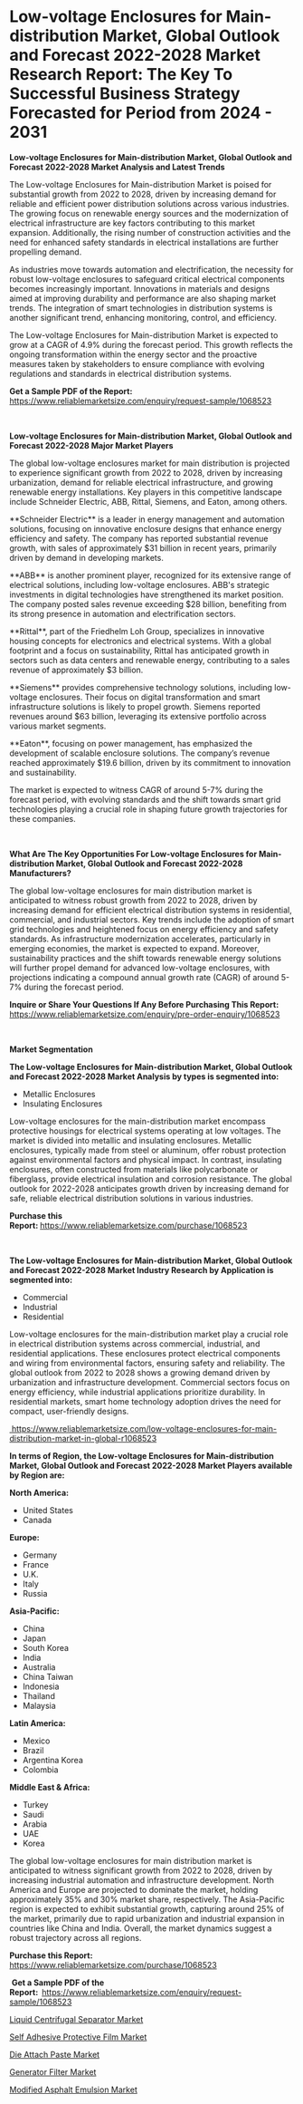 <p><h1>Low-voltage Enclosures for Main-distribution Market, Global Outlook and Forecast 2022-2028 Market Research Report: The Key To Successful Business Strategy Forecasted for Period from 2024 - 2031</h1></p><p><strong>Low-voltage Enclosures for Main-distribution Market, Global Outlook and Forecast 2022-2028 Market Analysis and Latest Trends</strong></p>
<p><p>The Low-voltage Enclosures for Main-distribution Market is poised for substantial growth from 2022 to 2028, driven by increasing demand for reliable and efficient power distribution solutions across various industries. The growing focus on renewable energy sources and the modernization of electrical infrastructure are key factors contributing to this market expansion. Additionally, the rising number of construction activities and the need for enhanced safety standards in electrical installations are further propelling demand.</p><p>As industries move towards automation and electrification, the necessity for robust low-voltage enclosures to safeguard critical electrical components becomes increasingly important. Innovations in materials and designs aimed at improving durability and performance are also shaping market trends. The integration of smart technologies in distribution systems is another significant trend, enhancing monitoring, control, and efficiency.</p><p>The Low-voltage Enclosures for Main-distribution Market is expected to grow at a CAGR of 4.9% during the forecast period. This growth reflects the ongoing transformation within the energy sector and the proactive measures taken by stakeholders to ensure compliance with evolving regulations and standards in electrical distribution systems.</p></p>
<p><strong>Get a Sample PDF of the Report:&nbsp;</strong> <a href="https://www.reliablemarketsize.com/enquiry/request-sample/1068523">https://www.reliablemarketsize.com/enquiry/request-sample/1068523</a></p>
<p>&nbsp;</p>
<p><strong>Low-voltage Enclosures for Main-distribution Market, Global Outlook and Forecast 2022-2028 Major Market Players</strong></p>
<p><p>The global low-voltage enclosures market for main distribution is projected to experience significant growth from 2022 to 2028, driven by increasing urbanization, demand for reliable electrical infrastructure, and growing renewable energy installations. Key players in this competitive landscape include Schneider Electric, ABB, Rittal, Siemens, and Eaton, among others.</p><p>**Schneider Electric** is a leader in energy management and automation solutions, focusing on innovative enclosure designs that enhance energy efficiency and safety. The company has reported substantial revenue growth, with sales of approximately $31 billion in recent years, primarily driven by demand in developing markets.</p><p>**ABB** is another prominent player, recognized for its extensive range of electrical solutions, including low-voltage enclosures. ABB's strategic investments in digital technologies have strengthened its market position. The company posted sales revenue exceeding $28 billion, benefiting from its strong presence in automation and electrification sectors.</p><p>**Rittal**, part of the Friedhelm Loh Group, specializes in innovative housing concepts for electronics and electrical systems. With a global footprint and a focus on sustainability, Rittal has anticipated growth in sectors such as data centers and renewable energy, contributing to a sales revenue of approximately $3 billion.</p><p>**Siemens** provides comprehensive technology solutions, including low-voltage enclosures. Their focus on digital transformation and smart infrastructure solutions is likely to propel growth. Siemens reported revenues around $63 billion, leveraging its extensive portfolio across various market segments.</p><p>**Eaton**, focusing on power management, has emphasized the development of scalable enclosure solutions. The company’s revenue reached approximately $19.6 billion, driven by its commitment to innovation and sustainability.</p><p>The market is expected to witness CAGR of around 5-7% during the forecast period, with evolving standards and the shift towards smart grid technologies playing a crucial role in shaping future growth trajectories for these companies.</p></p>
<p>&nbsp;</p>
<p><strong>What Are The Key Opportunities For Low-voltage Enclosures for Main-distribution Market, Global Outlook and Forecast 2022-2028 Manufacturers?</strong></p>
<p><p>The global low-voltage enclosures for main distribution market is anticipated to witness robust growth from 2022 to 2028, driven by increasing demand for efficient electrical distribution systems in residential, commercial, and industrial sectors. Key trends include the adoption of smart grid technologies and heightened focus on energy efficiency and safety standards. As infrastructure modernization accelerates, particularly in emerging economies, the market is expected to expand. Moreover, sustainability practices and the shift towards renewable energy solutions will further propel demand for advanced low-voltage enclosures, with projections indicating a compound annual growth rate (CAGR) of around 5-7% during the forecast period.</p></p>
<p><strong>Inquire or Share Your Questions If Any Before Purchasing This Report:</strong> <a href="https://www.reliablemarketsize.com/enquiry/pre-order-enquiry/1068523">https://www.reliablemarketsize.com/enquiry/pre-order-enquiry/1068523</a></p>
<p>&nbsp;</p>
<p><strong>Market Segmentation</strong></p>
<p><strong>The Low-voltage Enclosures for Main-distribution Market, Global Outlook and Forecast 2022-2028 Market Analysis by types is segmented into:</strong></p>
<p><ul><li>Metallic Enclosures</li><li>Insulating Enclosures</li></ul></p>
<p><p>Low-voltage enclosures for the main-distribution market encompass protective housings for electrical systems operating at low voltages. The market is divided into metallic and insulating enclosures. Metallic enclosures, typically made from steel or aluminum, offer robust protection against environmental factors and physical impact. In contrast, insulating enclosures, often constructed from materials like polycarbonate or fiberglass, provide electrical insulation and corrosion resistance. The global outlook for 2022-2028 anticipates growth driven by increasing demand for safe, reliable electrical distribution solutions in various industries.</p></p>
<p><strong>Purchase this Report:&nbsp;</strong><a href="https://www.reliablemarketsize.com/purchase/1068523">https://www.reliablemarketsize.com/purchase/1068523</a></p>
<p>&nbsp;</p>
<p><strong>The Low-voltage Enclosures for Main-distribution Market, Global Outlook and Forecast 2022-2028 Market Industry Research by Application is segmented into:</strong></p>
<p><ul><li>Commercial</li><li>Industrial</li><li>Residential</li></ul></p>
<p><p>Low-voltage enclosures for the main-distribution market play a crucial role in electrical distribution systems across commercial, industrial, and residential applications. These enclosures protect electrical components and wiring from environmental factors, ensuring safety and reliability. The global outlook from 2022 to 2028 shows a growing demand driven by urbanization and infrastructure development. Commercial sectors focus on energy efficiency, while industrial applications prioritize durability. In residential markets, smart home technology adoption drives the need for compact, user-friendly designs.</p></p>
<p><a href="https://www.reliablemarketsize.com/low-voltage-enclosures-for-main-distribution-market-in-global-r1068523">&nbsp;https://www.reliablemarketsize.com/low-voltage-enclosures-for-main-distribution-market-in-global-r1068523</a></p>
<p><strong>In terms of Region, the Low-voltage Enclosures for Main-distribution Market, Global Outlook and Forecast 2022-2028 Market Players available by Region are:</strong></p>
<p>
    <p> <strong> North America: </strong>
        <ul>
            <li>United States</li>
            <li>Canada</li>
        </ul>
        </p> 
    <p> <strong> Europe: </strong>
        <ul>
            <li>Germany</li>
            <li>France</li>
            <li>U.K.</li>
            <li>Italy</li>
            <li>Russia</li>
        </ul>
        </p> 
    <p> <strong> Asia-Pacific: </strong>
        <ul>
            <li>China</li>
            <li>Japan</li>
            <li>South Korea</li>
            <li>India</li>
            <li>Australia</li>
            <li>China Taiwan</li>
            <li>Indonesia</li>
            <li>Thailand</li>
            <li>Malaysia</li>
        </ul>
        </p> 
    <p> <strong> Latin America: </strong>
        <ul>
            <li>Mexico</li>
            <li>Brazil</li>
            <li>Argentina Korea</li>
            <li>Colombia</li>
        </ul>
        </p> 
    <p> <strong> Middle East & Africa: </strong>
        <ul>
            <li>Turkey</li>
            <li>Saudi</li>
            <li>Arabia</li>
            <li>UAE</li>
            <li>Korea</li>
        </ul>
    </p>
    </p>
<p><p>The global low-voltage enclosures for main distribution market is anticipated to witness significant growth from 2022 to 2028, driven by increasing industrial automation and infrastructure development. North America and Europe are projected to dominate the market, holding approximately 35% and 30% market share, respectively. The Asia-Pacific region is expected to exhibit substantial growth, capturing around 25% of the market, primarily due to rapid urbanization and industrial expansion in countries like China and India. Overall, the market dynamics suggest a robust trajectory across all regions.</p></p>
<p><strong>Purchase this Report: </strong><a href="https://www.reliablemarketsize.com/purchase/1068523">https://www.reliablemarketsize.com/purchase/1068523</a></p>
<p>&nbsp;<strong>Get a Sample PDF of the Report:&nbsp;&nbsp;</strong><a href="https://www.reliablemarketsize.com/enquiry/request-sample/1068523">https://www.reliablemarketsize.com/enquiry/request-sample/1068523</a></p>
<p><strong></strong></p>
<p><p><a href="https://www.linkedin.com/pulse/what-driving-global-liquid-centrifugal-separator-market-dive-gzeff?trackingId=xWJxHT2fSeuAIVdj14CV4g%3D%3D">Liquid Centrifugal Separator Market</a></p><p><a href="https://issuu.com/reportprime-2/docs/self-adhesive-protective-film-marke_ed7b1db9baaf5d">Self Adhesive Protective Film Market</a></p><p><a href="https://medium.com/@danielwardb654/this-report-on-die-attach-paste-market-is-a-comprehensive-analysis-of-market-shares-strategies-196591c2d397">Die Attach Paste Market</a></p><p><a href="https://www.linkedin.com/pulse/strategic-insights-global-generator-filter-market-trends-2024-o1rmf?trackingId=GKYngwQtSA%2BHGhXioBAhlA%3D%3D">Generator Filter Market</a></p><p><a href="https://medium.com/@danielwardb654/in-the-modified-asphalt-emulsion-market-the-main-focus-is-on-keeping-costs-low-and-getting-the-d8bb23004a87">Modified Asphalt Emulsion Market</a></p></p>